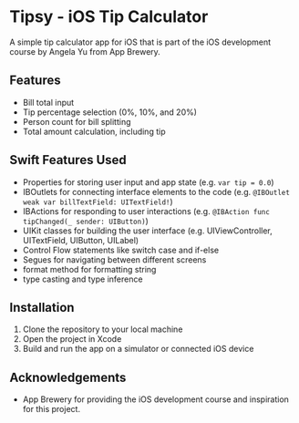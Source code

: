 

# Tipsy - iOS Tip Calculator
A simple tip calculator app for iOS that is part of the iOS development course by Angela Yu from App Brewery. 

## Features
- Bill total input
- Tip percentage selection (0%, 10%, and 20%)
- Person count for bill splitting
- Total amount calculation, including tip

## Swift Features Used
- Properties for storing user input and app state (e.g. `var tip = 0.0`)
- IBOutlets for connecting interface elements to the code (e.g. `@IBOutlet weak var billTextField: UITextField!`)
- IBActions for responding to user interactions (e.g. `@IBAction func tipChanged(_ sender: UIButton)`)
- UIKit classes for building the user interface (e.g. UIViewController, UITextField, UIButton, UILabel)
- Control Flow statements like switch case and if-else
- Segues for navigating between different screens
- format method for formatting string
- type casting and type inference

## Installation
1. Clone the repository to your local machine
2. Open the project in Xcode
3. Build and run the app on a simulator or connected iOS device


## Acknowledgements
- App Brewery for providing the iOS development course and inspiration for this project.
</p>
